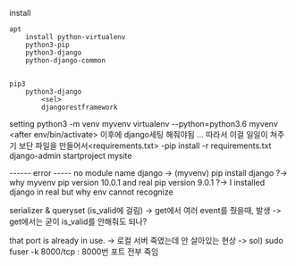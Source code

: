 install

	apt
		install python-virtualenv
		python3-pip
		python3-django
		python-django-common


	pip3
		python3-django
			<sel>
			djangorestframework

setting
	python3 -m venv myvenv
	virtualenv --python=python3.6 myvenv
		<after env/bin/activate>
			이후에 django세팅 해줘야됨 ... 
			따라서 이걸 일일이 쳐주기 보단 파일을 만들어서<requirements.txt>
				-pip install -r requirements.txt
	django-admin startproject mysite

------ error -----
no module name django
	-> (myvenv) pip install django
	?-> why myvenv pip version 10.0.1 and real pip version 9.0.1
	?-> I installed django in real but why env cannot recognize

serializer & queryset (is_valid에 걸림)
	-> get에서 여러 event를 줬을때, 발생
	-> get에서는 굳이 is_valid를 안해줘도 되나?

that port is already in use.
	-> 로컬 서버 죽였는데 안 살아있는 현상 
	-> sol) sudo fuser -k 8000/tcp : 8000번 포트 전부 죽임


